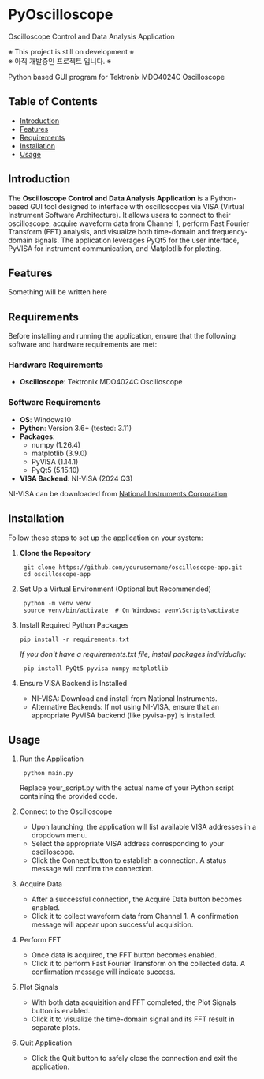 # PyOscilloscope 
Oscilloscope Control and Data Analysis Application

※ This project is still on development ※  
※ 아직 개발중인 프로젝트 입니다. ※

Python based GUI program for Tektronix MDO4024C Oscilloscope

## Table of Contents

- [Introduction](#Introduction)
- [Features](#Features)
- [Requirements](#Requirements)
- [Installation](#Installation)
- [Usage](#Usage)

## Introduction

The **Oscilloscope Control and Data Analysis Application** is a Python-based GUI tool designed to interface with oscilloscopes via VISA (Virtual Instrument Software Architecture). It allows users to connect to their oscilloscope, acquire waveform data from Channel 1, perform Fast Fourier Transform (FFT) analysis, and visualize both time-domain and frequency-domain signals. The application leverages PyQt5 for the user interface, PyVISA for instrument communication, and Matplotlib for plotting.

## Features

Something will be written here

## Requirements

Before installing and running the application, ensure that the following software and hardware requirements are met:

### Hardware Requirements

- **Oscilloscope**: Tektronix MDO4024C Oscilloscope

### Software Requirements

- **OS**: Windows10
- **Python**: Version 3.6+ (tested: 3.11)
- **Packages**:
  - numpy (1.26.4)
  - matplotlib (3.9.0)
  - PyVISA (1.14.1)
  - PyQt5 (5.15.10)
- **VISA Backend**: NI-VISA (2024 Q3)

NI-VISA can be downloaded from [National Instruments Corporation](https://www.ni.com/en/support/downloads/drivers/download.ni-visa.html?srsltid=AfmBOoqtvk6fcF6_a1q-t-BRAPNtnBMvJC90ikrsAYKw32quuOrMsXpn)
  
## Installation

Follow these steps to set up the application on your system:

1. **Clone the Repository**

        git clone https://github.com/yourusername/oscilloscope-app.git
        cd oscilloscope-app

2. Set Up a Virtual Environment (Optional but Recommended)

        python -m venv venv
        source venv/bin/activate  # On Windows: venv\Scripts\activate
    
3. Install Required Python Packages

       pip install -r requirements.txt

    *If you don't have a requirements.txt file, install packages individually:*

        pip install PyQt5 pyvisa numpy matplotlib

4. Ensure VISA Backend is Installed

   - NI-VISA: Download and install from National Instruments.
   - Alternative Backends: If not using NI-VISA, ensure that an appropriate PyVISA backend (like pyvisa-py) is installed.

## Usage
1. Run the Application

        python main.py

   Replace your_script.py with the actual name of your Python script containing the provided code.

2. Connect to the Oscilloscope

   - Upon launching, the application will list available VISA addresses in a dropdown menu.
   - Select the appropriate VISA address corresponding to your oscilloscope.
   - Click the Connect button to establish a connection. A status message will confirm the connection.

3. Acquire Data

   - After a successful connection, the Acquire Data button becomes enabled.
   - Click it to collect waveform data from Channel 1. A confirmation message will appear upon successful acquisition.

4. Perform FFT

   - Once data is acquired, the FFT button becomes enabled.
   - Click it to perform Fast Fourier Transform on the collected data. A confirmation message will indicate success.

5. Plot Signals

   - With both data acquisition and FFT completed, the Plot Signals button is enabled.
   - Click it to visualize the time-domain signal and its FFT result in separate plots.

6. Quit Application

   - Click the Quit button to safely close the connection and exit the application.
